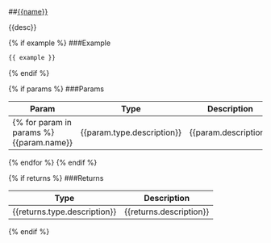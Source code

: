 ##[{{name}}]({{sourceLink}})

{{desc}}

{% if example %}
###Example
```javascript
{{ example }}
```
{% endif %}

{% if params %}
###Params


Param | Type | Description
--- | --- | ---
{% for param in params %}{{param.name}} | {{param.type.description}} | {{param.description}}
{% endfor %}
{% endif %}

{% if returns %}
###Returns


Type | Description
--- | ---
{{returns.type.description}} | {{returns.description}}
{% endif %}

